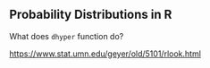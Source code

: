 ## Probability Distributions in R

What does `dhyper` function do?

https://www.stat.umn.edu/geyer/old/5101/rlook.html
